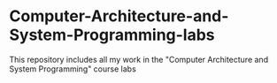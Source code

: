 # Computer-Architecture-and-System-Programming-labs
This repository includes all my work in the "Computer Architecture and System Programming" course labs
